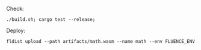 
Check:
```
./build.sh; cargo test --release; 
```

Deploy:
```
fldist upload --path artifacts/math.wasm --name math --env FLUENCE_ENV
```